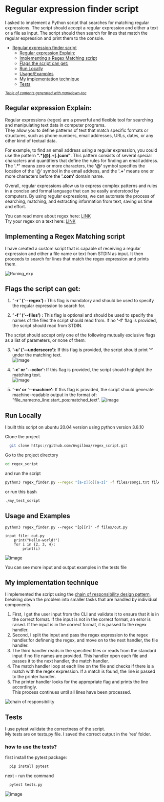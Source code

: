 # Regular expression finder script

I asked to implement a Python script that searches for matching regular expressions. The script should accept a regular expression and either a text or a file as input. The script should then search for lines that match the regular expression and print them to the console.

- [Regular expression finder script](#regular-expression-finder-script)
  * [Regular expression Explain:](#regular-expression-explain)
  * [Implementing a Regex Matching script](#implementing-a-regex-matching-script)
  * [Flags the script can get:](#flags-the-script-can-get)
  * [Run Locally](#run-locally)
  * [Usage/Examples](#usage-and-examples)
  * [My implementation technique](#my-implementation-technique)
  * [Tests](#tests)

<small><i><a href='http://ecotrust-canada.github.io/markdown-toc/'>Table of contents generated with markdown-toc</a></i></small>



## Regular expression Explain:

Regular expressions (regex) are a powerful and flexible tool for searching and manipulating text data in computer programs.  
They allow you to define patterns of text that match specific formats or structures, such as phone numbers, email addresses, URLs, dates, or any other kind of textual data.

For example, to find an email address using a regular expression, you could use the pattern **".*[@].+[.]com"**. This pattern consists of several special characters and quantifiers that define the rules for finding an email address. The **'.*'** means zero or more characters, the **'@'** symbol specifies the location of the '@' symbol in the email address, and the **'.+'** means one or more characters before the **'.com'** domain name.  

Overall, regular expressions allow us to express complex patterns and rules in a concise and formal language that can be easily understood by computers. By using regular expressions, we can automate the process of searching, matching, and extracting information from text, saving us time and effort.

You can read more about regex here: [LINK](https://docs.python.org/3/howto/regex.html)  
Try your regex on a text here: [LINK](https://regex101.com/)

## Implementing a Regex Matching script
I have created a custom script that is capable of receiving a regular expression and either a file name or text from STDIN as input. It then proceeds to search for lines that match the regex expression and prints them.

![Runing_exp](https://user-images.githubusercontent.com/35407628/229313670-90b74b7a-4e0f-446a-ad43-85ba0eb0b5e8.gif)

## Flags the script can get:
1. **‘ -r ’ (‘--regex’) :**  This flag is mandatory and should be used to specify the regular expression to search for.  

2. **‘ -f ’ (‘--files’) :** This flag is optional and should be   used to specify the names of the files the script should   read from.
If no **'-f'** flag is provided, the script should read from STDIN.  

The script should accept only one of the following mutually exclusive flags as a list of parameters, or none of them:  

3.  **'-u' ('--underscore'):** If this flag is provided, the script should print '^' under the matching text.  
![image](https://user-images.githubusercontent.com/35407628/229313168-28208532-e9c2-4d33-ad96-3f707ce2257b.png)


4.  **'-c' or '--color':** If this flag is provided, the script should highlight the matching text.  
![image](https://user-images.githubusercontent.com/35407628/229313192-be96757d-2873-45bd-9480-5a3d540d915b.png)



5. **'-m' or '--machine':** If this flag is provided, the script should generate machine-readable output in the format of:
"file_name:no_line:start_pos:matched_text".
  ![image](https://user-images.githubusercontent.com/35407628/229313150-b35d564e-aec6-444a-bf4a-f2264f135511.png)



## Run Locally

I built this script on ubuntu 20.04 version using python version 3.8.10

Clone the project
```bash
  git clone https://github.com/Avgilboa/regex_script.git
```

Go to the project directory

```bash
cd regex_script
```

and run the script

```bash
python3 regex_finder.py --regex "[a-z][o][a-z]" -f files/song1.txt files/song2.txt -c
```

or run this bash
```bash
./my_test_script
```

## Usage and Examples

```shell
python3 regex_finder.py --regex "[p][r]" -f files/out.py
```

```python3
input file: out.py
    print("Hello-world!")
    for i in {2, 3, 4}:
        print(i)
```

![image](https://user-images.githubusercontent.com/35407628/229312595-52247f3a-0c0d-49a5-9a99-292b731d36cc.png)


You can see more input and output examples in the tests file

## My implementation technique
I implemented the script using the [chain of responsibility design pattern](https://refactoring.guru/design-patterns/chain-of-responsibility), breaking down the problem into smaller tasks that are handled by individual components.  
1. First, I get the user input from the CLI and validate it to ensure that it is in the correct format. If the input is not in the correct format, an error is raised. If the input is in the correct format, it is passed to the regex handler. 
2. Second, I split the input and pass the regex expression to the regex handler.for definenig the regex, and move on to the next handler, the file handler.
3. The third handler reads in the specified files or reads from the standard input if no file names are provided. This handler open each file and passes it to the next handler, the match handler.
4. The match handler loop at each line on the file and checks if there is a match with the regex expression. If a match is found, the line is passed to the printer handler.
5. The printer handler looks for the appropriate flag and prints the line accordingly.  
This process continues until all lines have been processed.  

![chain of responsibility](https://user-images.githubusercontent.com/35407628/229312480-29dd084e-c352-4b4d-8b1c-285790880dad.png)

## Tests

I use pytest validate the correctness of the script.  
My tests are on tests.py file. I saved the correct output in the ‘res’ folder.

### how to use the tests?

first install the pytest package:

```bash
  pip install pytest
```
next - run the command
```bash
  pytest tests.py
```
![image](https://user-images.githubusercontent.com/35407628/229313873-9be7d68e-e4e8-4fb5-af8b-898e5524c431.png)
